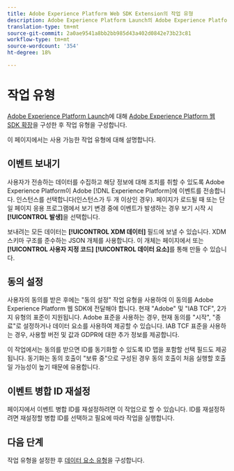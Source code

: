```yaml
---
title: Adobe Experience Platform Web SDK Extension의 작업 유형
description: Adobe Experience Platform Launch의 Adobe Experience Platform Web SDK 익스텐션에서 제공하는 다양한 작업 유형에 대해 알아보십시오.
translation-type: tm+mt
source-git-commit: 2a0ae9541a8bb2bb985d43a402d0842e73b23c81
workflow-type: tm+mt
source-wordcount: '354'
ht-degree: 18%

---
```



# 작업 유형

[Adobe Experience Platform Launch](https://experienceleague.adobe.com/docs/launch.html)에 대해 [Adobe Experience Platform 웹 SDK 확장](web-sdk-extension.md)을 구성한 후 작업 유형을 구성합니다.

이 페이지에서는 사용 가능한 작업 유형에 대해 설명합니다.

## 이벤트 보내기

사용자가 전송하는 데이터를 수집하고 해당 정보에 대해 조치를 취할 수 있도록 Adobe Experience Platform이 Adobe [!DNL Experience Platform]에 이벤트를 전송합니다. 인스턴스를 선택합니다(인스턴스가 두 개 이상인 경우). 페이지가 로드될 때 또는 단일 페이지 응용 프로그램에서 보기 변경 중에 이벤트가 발생하는 경우 보기 시작 시 **[!UICONTROL 발생]**&#x200B;을 선택합니다.

보내려는 모든 데이터는 **[!UICONTROL XDM 데이터]** 필드에 보낼 수 있습니다. XDM 스키마 구조를 준수하는 JSON 개체를 사용합니다. 이 개체는 페이지에서 또는 **[!UICONTROL 사용자 지정 코드]** **[!UICONTROL 데이터 요소]**&#x200B;를 통해 만들 수 있습니다.

## 동의 설정

사용자의 동의를 받은 후에는 &quot;동의 설정&quot; 작업 유형을 사용하여 이 동의를 Adobe Experience Platform 웹 SDK에 전달해야 합니다. 현재 &quot;Adobe&quot; 및 &quot;IAB TCF&quot;, 2가지 유형의 표준이 지원됩니다. Adobe 표준을 사용하는 경우, 현재 동의를 &quot;시작&quot;, &quot;종료&quot;로 설정하거나 데이터 요소를 사용하여 제공할 수 있습니다. IAB TCF 표준을 사용하는 경우, 사용할 버전 및 값과 GDPR에 대한 추가 정보를 제공합니다.

이 작업에서는 동의를 받으면 ID를 동기화할 수 있도록 ID 맵을 포함할 선택 필드도 제공됩니다. 동기화는 동의 호출이 &quot;보류 중&quot;으로 구성된 경우 동의 호출이 처음 실행할 호출일 가능성이 높기 때문에 유용합니다.

## 이벤트 병합 ID 재설정

페이지에서 이벤트 병합 ID를 재설정하려면 이 작업으로 할 수 있습니다. ID를 재설정하려면 재설정할 병합 ID를 선택하고 필요에 따라 작업을 실행합니다.

## 다음 단계

작업 유형을 설정한 후 [데이터 요소 유형](data-element-types.md)을 구성합니다.